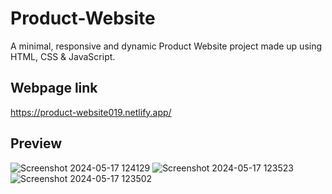 
# Product-Website

A minimal, responsive and dynamic Product Website project made up using HTML, CSS & JavaScript.


## Webpage link

https://product-website019.netlify.app/

## Preview

![Screenshot 2024-05-17 124129](https://github.com/Reddi0019/Product-Website/assets/144756187/ed1df347-303b-47d9-8d47-a89330fc3f18)
![Screenshot 2024-05-17 123523](https://github.com/Reddi0019/Product-Website/assets/144756187/770fe7c7-6865-4b84-ad18-1981f394281d)
![Screenshot 2024-05-17 123502](https://github.com/Reddi0019/Product-Website/assets/144756187/6cf4d177-0bcb-47ee-ad01-3cef6e53edb0)

